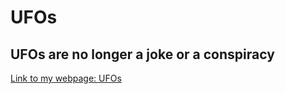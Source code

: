 # UFOs
## UFOs are no longer a joke or a conspiracy

[Link to my webpage: UFOs](https://daching2651.github.io/space_exploration.github.io/ufo-lab1.html)
